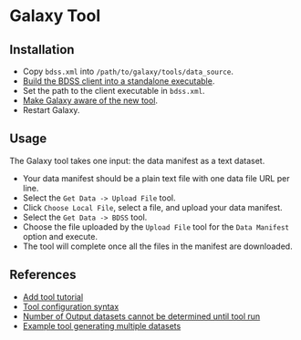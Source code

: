 # Galaxy Tool

## Installation

* Copy `bdss.xml` into `/path/to/galaxy/tools/data_source`.
* [Build the BDSS client into a standalone executable](/client/docs/Installation.md).
* Set the path to the client executable in `bdss.xml`.
* [Make Galaxy aware of the new tool](https://wiki.galaxyproject.org/Admin/Tools/AddToolTutorial#A4._Make_Galaxy_aware_of_the_new_tool:).
* Restart Galaxy.


## Usage

The Galaxy tool takes one input: the data manifest as a text dataset.

* Your data manifest should be a plain text file with one data file URL per line.
* Select the `Get Data -> Upload File` tool.
* Click `Choose Local File`, select a file, and upload your data manifest.
* Select the `Get Data -> BDSS` tool.
* Choose the file uploaded by the `Upload File` tool for the `Data Manifest` option and execute.
* The tool will complete once all the files in the manifest are downloaded.

## References

* [Add tool tutorial](https://wiki.galaxyproject.org/Admin/Tools/AddToolTutorial)
* [Tool configuration syntax](https://wiki.galaxyproject.org/Admin/Tools/ToolConfigSyntax)
* [Number of Output datasets cannot be determined until tool run](https://wiki.galaxyproject.org/Admin/Tools/Multiple%20Output%20Files#Number_of_Output_datasets_cannot_be_determined_until_tool_run)
* [Example tool generating multiple datasets](https://web.science.mq.edu.au/~cassidy/2015/10/21/galaxy-tool-generating-datasets/)
